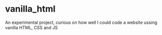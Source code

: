 # vanilla_html
An experimental project, curious on how well I could code a website ussing vanilla HTML, CSS and JS
